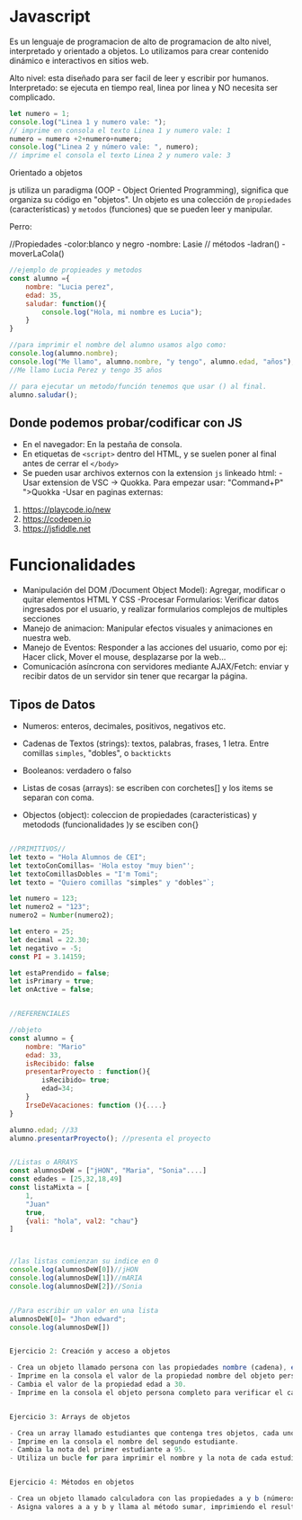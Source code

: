 # Javascript

Es un lenguaje de programacion  de alto de programacion de alto nivel, interpretado y orientado a objetos. Lo utilizamos para crear contenido dinámico e interactivos en sitios web.

Alto nivel: esta diseñado para ser facil de leer y escribir por humanos.
Interpretado: se ejecuta en tiempo real, linea por linea y NO necesita ser complicado.

```js
let numero = 1;
console.log("Linea 1 y numero vale: "); 
// imprime en consola el texto Linea 1 y numero vale: 1
numero = numero +2+numero+numero;
console.log("Linea 2 y número vale: ", numero);
// imprime el consola el texto Linea 2 y numero vale: 3

```
Orientado a objetos

js utiliza un paradigma (OOP - Object Oriented Programming), significa que organiza su código en "objetos". Un objeto es una colección de `propiedades` (características) y `metodos` (funciones) que se pueden leer y manipular.

Perro:

//Propiedades
-color:blanco y negro
-nombre: Lasie
// métodos
-ladran()
-moverLaCola()
```js
//ejemplo de propieades y metodos
const alumno ={
    nombre: "Lucia perez",
    edad: 35,
    saludar: function(){
        console.log("Hola, mi nombre es Lucia");
    }
}

//para imprimir el nombre del alumno usamos algo como: 
console.log(alumno.nombre);
console.log("Me llamo", alumno.nombre, "y tengo", alumno.edad, "años");
//Me llamo Lucia Perez y tengo 35 años

// para ejecutar un metodo/función tenemos que usar () al final.
alumno.saludar();
```

## Donde podemos probar/codificar con JS

- En el navegador: En la pestaña de consola.
- En etiquetas de `<script>` dentro del HTML, y se suelen poner al final antes de cerrar el `</body>`
- Se pueden usar archivos externos con la extension `js` linkeado html: <script src="./js/miarchivo"></script>
-Usar extension de VSC -> Quokka. Para empezar usar: "Command+P" ">Quokka
-Usar en paginas externas:

1. https://playcode.io/new
2. https://codepen.io
3. https://jsfiddle.net

# Funcionalidades
- Manipulación del DOM /Document Object Model): Agregar, modificar o quitar elementos HTML Y CSS
-Procesar Formularios: Verificar datos ingresados por el usuario, y realizar formularios complejos de multiples secciones
- Manejo de animacion: Manipular efectos visuales y animaciones en nuestra web.
- Manejo de Eventos: Responder a las acciones del usuario, como por ej: Hacer click, Mover el mouse, desplazarse por la web...
- Comunicación asíncrona con servidores mediante AJAX/Fetch: enviar y recibir datos de un servidor sin tener que recargar la página.

## Tipos de Datos
- Numeros: enteros, decimales, positivos, negativos etc.
- Cadenas de Textos (strings): textos, palabras, frases, 1 letra. Entre comillas `simples`, "dobles", o `backtickts`
- Booleanos: verdadero o falso


- Listas de cosas (arrays): se escriben con corchetes[] y los items se separan con coma.
- Objectos (object): coleccion de propiedades (caracteristicas) y metodods (funcionalidades )y se esciben con{}
```js

//PRIMITIVOS//
let texto = "Hola Alumnos de CEI";
let textoConComillas= 'Hola estoy "muy bien"';
let textoComillasDobles = "I'm Tomi";
let texto = "Quiero comillas "simples" y "dobles"`;

let numero = 123;
let numero2 = "123";
numero2 = Number(numero2);

let entero = 25;
let decimal = 22.30;
let negativo = -5;
const PI = 3.14159;

let estaPrendido = false;
let isPrimary = true;
let onActive = false;


//REFERENCIALES

//objeto
const alumno = {
    nombre: "Mario"
    edad: 33, 
    isRecibido: false
    presentarProyecto : function(){
        isRecibido= true;
        edad=34;
    }
    IrseDeVacaciones: function (){....}
}

alumno.edad; //33
alumno.presentarProyecto(); //presenta el proyecto 


//Listas o ARRAYS
const alumnosDeW = ["jHON", "Maria", "Sonia"....]
const edades = [25,32,18,49]
const listaMixta = [
    1,
    "Juan"
    true, 
    {vali: "hola", val2: "chau"}
]



//las listas comienzan su indice en 0
console.log(alumnosDeW[0])//jHON
console.log(alumnosDeW[1])//mARIA
console.log(alumnosDeW[2])//Sonia


//Para escribir un valor en una lista 
alumnosDeW[0]= "Jhon edward";
console.log(alumnosDeW[])


Ejercicio 2: Creación y acceso a objetos

- Crea un objeto llamado persona con las propiedades nombre (cadena), edad (número) y ciudad (cadena).
- Imprime en la consola el valor de la propiedad nombre del objeto persona.
- Cambia el valor de la propiedad edad a 30.
- Imprime en la consola el objeto persona completo para verificar el cambio.


Ejercicio 3: Arrays de objetos

- Crea un array llamado estudiantes que contenga tres objetos, cada uno representando a un estudiante con - las propiedades nombre y nota.
- Imprime en la consola el nombre del segundo estudiante.
- Cambia la nota del primer estudiante a 95.
- Utiliza un bucle for para imprimir el nombre y la nota de cada estudiante en la consola.


Ejercicio 4: Métodos en objetos

- Crea un objeto llamado calculadora con las propiedades a y b (números) y un método sumar que retorne la suma de a y b.
- Asigna valores a a y b y llama al método sumar, imprimiendo el resultado en la consola.